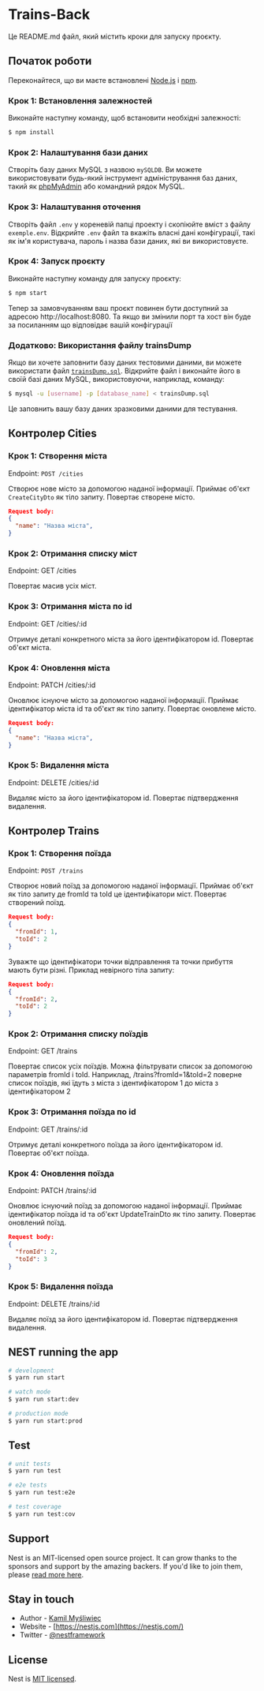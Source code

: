 # Trains-Back

Це README.md файл, який містить кроки для запуску проєкту.

## Початок роботи

Переконайтеся, що ви маєте встановлені [Node.js](https://nodejs.org) і [npm](https://www.npmjs.com/).

### Крок 1: Встановлення залежностей

Виконайте наступну команду, щоб встановити необхідні залежності:

```bash
$ npm install
```

### Крок 2: Налаштування бази даних

Створіть базу даних MySQL з назвою `mySQLDB`. Ви можете використовувати будь-який інструмент адміністрування баз даних, такий як [phpMyAdmin](https://www.phpmyadmin.net/) або командний рядок MySQL.

### Крок 3: Налаштування оточення

Створіть файл `.env` у кореневій папці проекту і скопіюйте вміст з файлу `exemple.env`. Відкрийте `.env` файл та вкажіть власні дані конфігурації, такі як ім'я користувача, пароль і назва бази даних, які ви використовуєте.

### Крок 4: Запуск проєкту

Виконайте наступну команду для запуску проєкту:

```bash
$ npm start
```

Тепер за замовчуванням ваш проєкт повинен бути доступний за адресою http://localhost:8080. Та якщо ви змінили порт та хост він буде за посиланням що відповідає вашій конфігурації

### Додатково: Використання файлу trainsDump

Якщо ви хочете заповнити базу даних тестовими даними, ви можете використати файл [`trainsDump.sql`](https://github.com/BigBlueDraco/trains-test-task-back/blob/master/src/db/TrainsDump.sql). Відкрийте файл і виконайте його в своїй базі даних MySQL, використовуючи, наприклад, команду:

```bash
$ mysql -u [username] -p [database_name] < trainsDump.sql
```

Це заповнить вашу базу даних зразковими даними для тестування.

## Контролер Cities

### Крок 1: Створення міста

Endpoint: `POST /cities`

Створює нове місто за допомогою наданої інформації. Приймає об'єкт `CreateCityDto` як тіло запиту. Повертає створене місто.

```json
Request body:
{
  "name": "Назва міста",
}
```

### Крок 2: Отримання списку міст

Endpoint: GET /cities

Повертає масив усіх міст.

### Крок 3: Отримання міста по id

Endpoint: GET /cities/:id

Отримує деталі конкретного міста за його ідентифікатором id. Повертає об'єкт міста.

### Крок 4: Оновлення міста

Endpoint: PATCH /cities/:id

Оновлює існуюче місто за допомогою наданої інформації. Приймає ідентифікатор міста id та об'єкт як тіло запиту. Повертає оновлене місто.

```json
Request body:
{
  "name": "Назва міста",
}
```

### Крок 5: Видалення міста

Endpoint: DELETE /cities/:id

Видаляє місто за його ідентифікатором id. Повертає підтвердження видалення.

## Контролер Trains

### Крок 1: Створення поїзда

Endpoint: `POST /trains`

Створює новий поїзд за допомогою наданої інформації. Приймає об'єкт як тіло запиту де fromId та toId це ідентифікатори міст. Повертає створений поїзд.

```json
Request body:
{
  "fromId": 1,
  "toId": 2
}
```

Зуважте що ідентифікатори точки відправлення та точки прибуття мають бути різні.
Приклад невірного тіла запиту:

```json
Request body:
{
  "fromId": 2,
  "toId": 2
}
```

### Крок 2: Отримання списку поїздів

Endpoint: GET /trains

Повертає список усіх поїздів. Можна фільтрувати список за допомогою параметрів fromId і toId. Наприклад, /trains?fromId=1&toId=2 поверне список поїздів, які їдуть з міста з ідентифікатором 1 до міста з ідентифікатором 2

### Крок 3: Отримання поїзда по id

Endpoint: GET /trains/:id

Отримує деталі конкретного поїзда за його ідентифікатором id. Повертає об'єкт поїзда.

### Крок 4: Оновлення поїзда

Endpoint: PATCH /trains/:id

Оновлює існуючий поїзд за допомогою наданої інформації. Приймає ідентифікатор поїзда id та об'єкт UpdateTrainDto як тіло запиту. Повертає оновлений поїзд.

```json
Request body:
{
  "fromId": 2,
  "toId": 3
}
```

### Крок 5: Видалення поїзда

Endpoint: DELETE /trains/:id

Видаляє поїзд за його ідентифікатором id. Повертає підтвердження видалення.

## NEST running the app

```bash
# development
$ yarn run start

# watch mode
$ yarn run start:dev

# production mode
$ yarn run start:prod
```

## Test

```bash
# unit tests
$ yarn run test

# e2e tests
$ yarn run test:e2e

# test coverage
$ yarn run test:cov
```

## Support

Nest is an MIT-licensed open source project. It can grow thanks to the sponsors and support by the amazing backers. If you'd like to join them, please [read more here](https://docs.nestjs.com/support).

## Stay in touch

- Author - [Kamil Myśliwiec](https://kamilmysliwiec.com)
- Website - [https://nestjs.com](https://nestjs.com/)
- Twitter - [@nestframework](https://twitter.com/nestframework)

## License

Nest is [MIT licensed](LICENSE).
